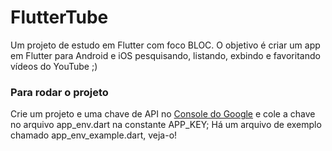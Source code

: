 # FlutterTube

Um projeto de estudo em Flutter com foco BLOC.
O objetivo é criar um app em Flutter para Android e iOS pesquisando, listando, exbindo e favoritando vídeos do YouTube ;)


### Para rodar o projeto 
Crie um projeto e uma chave de API no [Console do Google](http://console.developers.google.com) e cole a chave no arquivo app_env.dart na constante APP_KEY;
Há um arquivo de exemplo chamado app_env_example.dart, veja-o!

<!-- ## Getting Started

This project is a starting point for a Flutter application.

A few resources to get you started if this is your first Flutter project:

- [Lab: Write your first Flutter app](https://flutter.dev/docs/get-started/codelab)
- [Cookbook: Useful Flutter samples](https://flutter.dev/docs/cookbook)

For help getting started with Flutter, view our
[online documentation](https://flutter.dev/docs), which offers tutorials,
samples, guidance on mobile development, and a full API reference. -->


<!-- 
"https://www.googleapis.com/youtube/v3/search?part=snippet&q=$search&type=video&key=$API_KEY&maxResults=10"
"https://www.googleapis.com/youtube/v3/search?part=snippet&q=$_search&type=video&key=$API_KEY&maxResults=10&pageToken=$_nextToken"
"http://suggestqueries.google.com/complete/search?hl=en&ds=yt&client=youtube&hjson=t&cp=1&q=$search&format=5&alt=json" 
-->